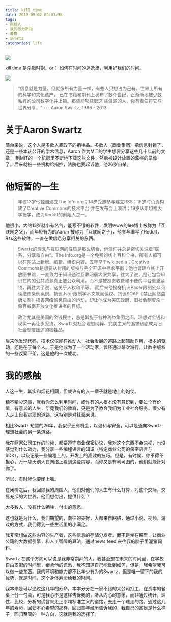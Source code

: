 ```yaml
---
title: kill_time
date: 2019-09-02 09:03:58
tags:
- 同龄人
- 我的愿力所指
- 青春
- Swartz
categories: life
---
```


<img src="/img/theAnonymous.jpg">

kill time 是杀戮时刻，or： 如何在时间的逃逸里，利用好我们的时间。

<!--more-->

<img src="/img/swartz0.jpg">

>“信息就是力量。但就像所有力量一样，有些人只想占为己有。世界上所有的科学和文化遗产，
已在书籍和期刊上发布了数个世纪，正渐渐地被少数私有的公司数字化并上锁。那些能够获取这
些资源的人，你有责任将它与世界分享。“ --- Aaron Swartz, 1986 - 2013

# 关于Aaron Swartz

简单来说，这个人是多数人暴政下的牺牲品。多数人（商业集团）把信息封锁了，还是一些本该公开的学术信息，Aaron 作为MIT的学生想要分享这些几十年前的文章， 到MIT的一个机房里不断地下载这些文件，然后被设计放置的监控的录像了。后来就被一些机构给指控，法院也要起诉他，他26岁自杀。

# 他短暂的一生

>年仅13岁他独自建立The Info.org；14岁受邀参与建立RSS；16岁时负责构建了Creative Commons的技术平台,并在发布会上演讲；19岁从斯坦福大学辍学，成为Reddit的创始人之一。

他很小，大约13岁就小有名气，能写不错的软件，发明www的lee博士被称为「互联网之父」，而年轻有为的Aaron 被称为「互联网之子」，他参与编写了Reddit，Rss这些软件，一直在做信息分享相关的东西。

>Swartz的理念与互联网的性质是那么切合，他信仰并总是密切关注着“联系、分享和自由”。The Info.org是一个免费的线上百科全书，所有人都可以在网站上新增、编辑、组织内容，五年早于wikipedia；Creative Commons是想要从封闭的版权与完全开源中寻求平衡；他也曾建立线上开放图书馆，一直致力于知识通过互联网最大限共享，往大了说，是让包含知识在内的公共资源真正被公众利用，而不是被昂贵收费和不便的平台重重紧锁，再往大了说，这关乎人权和平等。 而后来他投身抗议Pacer限制公众阅读法律条例案例、抗议Jstor限制学术文献阅读权、抗议SOAP《禁止网络盗版法案》损害网络信息自由的运动，却让他成为美国政府、旧社会制度杀一儆百威慑开放文化推进者的目标。

>政治尤其是美国的金钱民主，总是斡旋于各种利益集团之间，理想对金钱和现实一再让步妥协，Swartz对社会理想纯粹、完美主义的追求悲剧成为旧社会制度压迫的牺牲品。

后来他发现代码，技术仅仅能在推动人，社会发展的道路上起辅助作用，根本的驱动，还是在于每个人。于是他成为了一个活动家，曾经通过某次游行，让数字版权的一些议案下架，这是他的一次成功。

# 我的感触

人这一生，其实和烟花相同，但或许有的人一辈子就是地上的炮仗。

精不精彩这事，就看你怎么利用时间，或许有的人根本没有意识到，要过个有价值，有意义的人生，毕竟我们的教育，只是为了教会我们为工业社会服务。很少有人走上自我实现的道路，这特别是对社畜来说。

相比Swartz 短暂的26年，我似乎还有机会，以温和与安全，可以是通向Swartz 理想社会的另一条道路。

我在两家公司工作的时候，都要遵守商业保密协议，我对这个东西不会忽视，也没感觉到什么效力，我分享一些编程语言的知识（特定商业公司的保密语言与SDK），以及记录一些编程上的，开发上的高效的技巧。但是，有时候，你不得不担心，万一那天别人在网络上看到这些内容，而你又是有利可图的，他们就能针对你了。

所以，有时候你要闭上嘴。

在闭嘴之后，我回顾我的周围人，他们对他们的人生有什么打算，对这个交际，交易充斥的大世界，他们想付出，提供什么？

大多数人，没有什么牺牲，付出的意愿。

这也就是为什么，我们期望的，向往的美好，大都来自网络，通过小说，视频，游戏的方式，我们得到一些生活里的小满足。

我非常想做这些内容的生产者，这些信息的存储分发者。而不是坐在那里，让商业公司的大数据引擎，和人工智障的算法，通过news feed 来往我的脑子里灌猪饲料。

Swartz 在这个方向可以说是我非常崇拜的人，我甚至想在未来的时间里，在学校自由支配的时间里，继承他的遗愿，我不知道自己能做到如何，但是，我希望我可以做一些东西。我的环境和能力都不比年少有为的Swartz，但是唯一留下的我的优势，就是时间，这个身体寿命给我的时间。

我本来是可以通过这几年的寿命，本本分分在一家不错的大公司打工，在资本的餐桌上分一勺羹，可是我心不是这样告诉我的，听从内心的意愿，而非通过统计，理性，比较，分析的谎言来走上平均标准主义的道路，去走一个难走的路。通过这几年的寿命，回归本心希望的那样，回归童年经历告诉我的，我自己的富足是什么样子，回归至简的一种方向，这就是我的选择了。